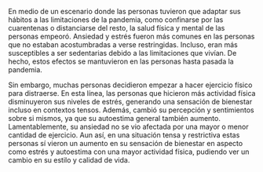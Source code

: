 En medio de un escenario donde las personas tuvieron que adaptar sus hábitos a las limitaciones de la pandemia, como confinarse por las cuarentenas o distanciarse del resto, la salud física y mental de las personas empeoró. Ansiedad y estrés fueron más comunes en las personas que no estaban acostumbradas a verse restringidas. Incluso, eran más susceptibles a ser sedentarias debido a las limitaciones que vivían. De hecho, estos efectos se mantuvieron en las personas hasta pasada la pandemia.

Sin embargo, muchas personas decidieron empezar a hacer ejercicio físico para distraerse. En esta línea, las personas que hicieron más actividad física disminuyeron sus niveles de estrés, generando una sensación de bienestar incluso en contextos tensos. Además, cambió su percepción y sentimientos sobre si mismos, ya que su autoestima general también aumento. Lamentablemente, su ansiedad no se vio afectada por una mayor o menor cantidad de ejercicio. Aun así, en una situación tensa y restrictiva estas personas sí vieron un aumento en su sensación de bienestar en aspecto como estrés y autoestima con una mayor actividad física, pudiendo ver un cambio en su estilo y calidad de vida.
